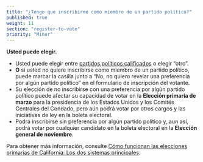 ```yaml
---
title: "¿Tengo que inscribirme como miembro de un partido político?"
published: true
weight: 11
section: "register-to-vote"
priority: "Minor"
---
```


**Usted puede elegir.** 
- Usted puede elegir entre [partidos políticos calificados](http://www.sos.ca.gov/elections/political-parties/qualified-political-parties/) o elegir “otro”. 
- **O** si usted no quiere inscribirse como miembro de un partido político, puede marcar la casilla junto a “No, no quiero revelar una preferencia por algún partido político” en el formulario de inscripción del votante. 
- Su elección de no inscribirse con una preferencia por algún partido político puede afectar su capacidad de votar en la **Elección primaria de marzo** para la presidencia de los Estados Unidos y los Comités Centrales del Condado, pero aún podrá votar por otros cargos y las iniciativas de ley en la boleta electoral. 
- Podrá inscribirse sin preferencia por algún partido político y, aun así, podrá votar por cualquier candidato en la boleta electoral en la **Elección general de noviembre**. 

Para obtener más información, consulte [Cómo funcionan las elecciones primarias de California: Los dos sistemas principales](https://drive.google.com/file/d/1F-iGr1zRqxffrt2UMB4Ha0RjOmpDq_E8/view).
  
